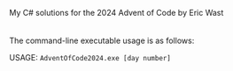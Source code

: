 My C# solutions for the 2024 Advent of Code by Eric Wast\
\
\
The command-line executable usage is as follows:

USAGE: `AdventOfCode2024.exe [day number]`
